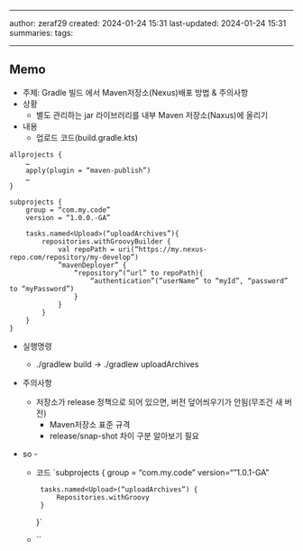 

--- 
author: zeraf29
created: 2024-01-24 15:31 
last-updated: 2024-01-24 15:31 
summaries: 
tags:

---


## Memo
- 주제: Gradle 빌드 에서 Maven저장소(Nexus)배포 방법 & 주의사항
- 상황
	- 별도 관리하는 jar 라이브러리를 내부 Maven 저장소(Naxus)에 올리기
- 내용
	- 업로드 코드(build.gradle.kts)
```
allprojects {
	…
	apply(plugin = “maven-publish”)
	…
}

subprojects {
	group = “com.my.code”
	version = “1.0.0.-GA”

	tasks.named<Upload>(“uploadArchives”){
		repositories.withGroovyBuilder {
			val repoPath = uri(“https://my.nexus-repo.com/repository/my-develop”)
			”mavenDeployer” {
				“repository”(“url” to repoPath){
					“authentication”(”userName” to “myId”, “password” to “myPassword”)
				}
			}
		}
	}
}
```
- 실행명령
	- ./gradlew build -> ./gradlew uploadArchives
- 주의사항
	- 저장소가 release 정책으로 되어 있으면, 버전 덮어씌우기가 안됨(무조건 새 버전)
		- Maven저장소 표준 규격
		- release/snap-shot 차이 구분 알아보기 필요







- so 	-	 	 	 	 	
	 - 코드
	`subprojects {
			group = “com.my.code”
			version=“”1.0.1-GA”

			tasks.named<Upload>(“uploadArchives”) {
				Repositories.withGroovy
			}
		
		}`
	- ``



